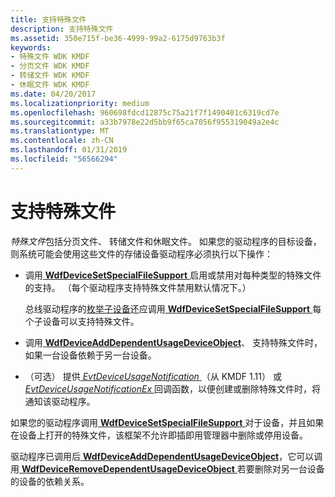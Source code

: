```yaml
---
title: 支持特殊文件
description: 支持特殊文件
ms.assetid: 350e715f-be36-4999-99a2-6175d9763b3f
keywords:
- 特殊文件 WDK KMDF
- 分页文件 WDK KMDF
- 转储文件 WDK KMDF
- 休眠文件 WDK KMDF
ms.date: 04/20/2017
ms.localizationpriority: medium
ms.openlocfilehash: 960698fdcd12875c75a21f7f1490401c6319cd7e
ms.sourcegitcommit: a33b7978e22d5bb9f65ca7056f955319049a2e4c
ms.translationtype: MT
ms.contentlocale: zh-CN
ms.lasthandoff: 01/31/2019
ms.locfileid: "56566294"
---
```

# <a name="supporting-special-files"></a>支持特殊文件


*特殊文件*包括分页文件、 转储文件和休眠文件。 如果您的驱动程序的目标设备，则系统可能会使用这些文件的存储设备驱动程序必须执行以下操作：

-   调用[ **WdfDeviceSetSpecialFileSupport** ](https://msdn.microsoft.com/library/windows/hardware/ff546903)启用或禁用对每种类型的特殊文件的支持。 （每个驱动程序支持特殊文件禁用默认情况下。）

    总线驱动程序的[枚举子设备](enumerating-the-devices-on-a-bus.md)还应调用[ **WdfDeviceSetSpecialFileSupport** ](https://msdn.microsoft.com/library/windows/hardware/ff546903)每个子设备可以支持特殊文件。

-   调用[ **WdfDeviceAddDependentUsageDeviceObject**](https://msdn.microsoft.com/library/windows/hardware/ff545864)、 支持特殊文件时，如果一台设备依赖于另一台设备。

-   （可选） 提供[ *EvtDeviceUsageNotification* ](https://msdn.microsoft.com/library/windows/hardware/ff540915) （从 KMDF 1.11） 或[ *EvtDeviceUsageNotificationEx* ](https://msdn.microsoft.com/library/windows/hardware/hh406365)回调函数，以便创建或删除特殊文件时，将通知该驱动程序。

如果您的驱动程序调用[ **WdfDeviceSetSpecialFileSupport** ](https://msdn.microsoft.com/library/windows/hardware/ff546903)对于设备，并且如果在设备上打开的特殊文件，该框架不允许即插即用管理器中删除或停用设备。

驱动程序已调用后[ **WdfDeviceAddDependentUsageDeviceObject**](https://msdn.microsoft.com/library/windows/hardware/ff545864)，它可以调用[ **WdfDeviceRemoveDependentUsageDeviceObject** ](https://msdn.microsoft.com/library/windows/hardware/ff546829)若要删除对另一台设备的设备的依赖关系。

 

 





